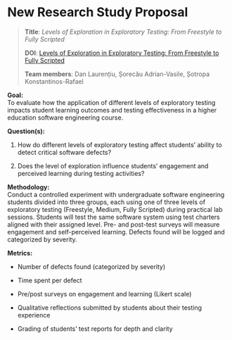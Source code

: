 # New Research Study Proposal

> **Title**: *Levels of Exploration in Exploratory Testing: From Freestyle to Fully Scripted*
> 
> **DOI**: [Levels of Exploration in Exploratory Testing: From Freestyle to Fully Scripted](https://doi.org/10.1109/ACCESS.2018.2834957)
> 
> **Team members**: Dan Laurențiu, Șorecău Adrian-Vasile, Șotropa Konstantinos-Rafael

**Goal:**  
To evaluate how the application of different levels of exploratory testing impacts student learning outcomes and testing effectiveness in a higher education software engineering course.

**Question(s):**

1. How do different levels of exploratory testing affect students’ ability to detect critical software defects?

2. Does the level of exploration influence students’ engagement and perceived learning during testing activities?

**Methodology:**  
Conduct a controlled experiment with undergraduate software engineering students divided into three groups, each using one of three levels of exploratory testing (Freestyle, Medium, Fully Scripted) during practical lab sessions. Students will test the same software system using test charters aligned with their assigned level. Pre- and post-test surveys will measure engagement and self-perceived learning. Defects found will be logged and categorized by severity.

**Metrics:**

- Number of defects found (categorized by severity)

- Time spent per defect

- Pre/post surveys on engagement and learning (Likert scale)

- Qualitative reflections submitted by students about their testing experience

- Grading of students’ test reports for depth and clarity
